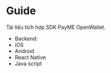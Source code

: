 # Guide
Tài liệu tích hợp SDK PayME OpenWallet.
- Backend:
- iOS
- Android
- React Native
- Java script
